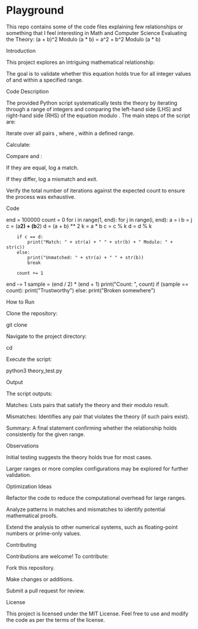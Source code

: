 # Playground
This repo contains some of the code files explaining few relationships or something that I feel interesting in Math and Computer Science
Evaluating the Theory: (a + b)^2 Modulo (a * b) = a^2 + b^2 Modulo (a * b)

Introduction

This project explores an intriguing mathematical relationship:



The goal is to validate whether this equation holds true for all integer values of  and  within a specified range.

Code Description

The provided Python script systematically tests the theory by iterating through a range of integers and comparing the left-hand side (LHS) and right-hand side (RHS) of the equation modulo . The main steps of the script are:

Iterate over all pairs , where , within a defined range.

Calculate:





Compare  and :

If they are equal, log a match.

If they differ, log a mismatch and exit.

Verify the total number of iterations against the expected count to ensure the process was exhaustive.

Code

end = 100000
count = 0
for i in range(1, end):
    for j in range(i, end):
        a = i
        b = j
        c = (a**2) + (b**2)
        d = (a + b) ** 2
        k = a * b
        c = c % k
        d = d % k

        if c == d:
            print("Match: " + str(a) + " " + str(b) + " Modulo: " + str(c))
        else:
            print("Unmatched: " + str(a) + " " + str(b))
            break

        count += 1
end -= 1
sample = (end / 2) * (end + 1)
print("Count: ", count)
if (sample == count):
    print("Trustworthy")
else:
    print("Broken somewhere")

How to Run

Clone the repository:

git clone <repository-url>

Navigate to the project directory:

cd <project-directory>

Execute the script:

python3 theory_test.py

Output

The script outputs:

Matches: Lists pairs  that satisfy the theory and their modulo result.

Mismatches: Identifies any pair that violates the theory (if such pairs exist).

Summary: A final statement confirming whether the relationship holds consistently for the given range.

Observations

Initial testing suggests the theory holds true for most cases.

Larger ranges or more complex configurations may be explored for further validation.

Optimization Ideas

Refactor the code to reduce the computational overhead for large ranges.

Analyze patterns in matches and mismatches to identify potential mathematical proofs.

Extend the analysis to other numerical systems, such as floating-point numbers or prime-only values.

Contributing

Contributions are welcome! To contribute:

Fork this repository.

Make changes or additions.

Submit a pull request for review.

License

This project is licensed under the MIT License. Feel free to use and modify the code as per the terms of the license.

